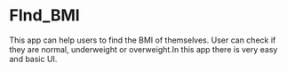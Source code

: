# FInd_BMI
This app can help users to find the BMI of themselves. User can check if they are normal, underweight or overweight.In this app there is very easy and basic UI.
